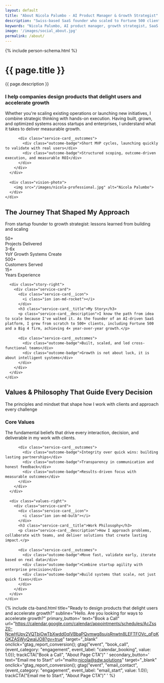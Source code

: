 ```yaml
---
layout: default
title: "About Nicola Palumbo - AI Product Manager & Growth Strategist"
description: "Swiss-based SaaS founder who scaled to Fortune 500 clients. AI product manager and growth strategist expert in intelligent systems, AI agent development, and smart conversion websites for startups, SMEs, and enterprises."
keywords: "Nicola Palumbo, AI product manager, growth strategist, SaaS founder, Swiss AI expert, Fortune 500 experience, startup growth, AI systems"
image: '/images/social_about.jpg'
permalink: /about/
---
```


{% include person-schema.html %}

<!-- About Header -->
<div class="case-studies-header">
  <div class="container">
    <div class="row">
      <div class="col col-12">
        <div class="case-studies-header__content">
          <h1 class="case-studies-title">{{ page.title }}</h1>
          <p class="case-studies-description">{{ page.description }}</p>
        </div>
      </div>
    </div>
  </div>
</div>

<!-- Vision Section -->
<div class="vision-section">
  <div class="container">
    <div class="vision-grid">
      <div class="vision-left">
        <div class="service-card">
          <div class="service-card__icon">
            <i class="ion ion-md-eye"></i>
          </div>
          <h3 class="service-card__title">I help companies design products that <span class="highlight">delight users</span> and accelerate growth</h3>
          <p class="service-card__description">Whether you're scaling existing operations or launching new initiatives, I combine strategic thinking with hands-on execution. Having built, grown, and optimized systems across startups and enterprises, I understand what it takes to deliver measurable growth.</p>
          
          <div class="service-card__outcomes">
            <div class="outcome-badge">Short MVP cycles, launching quickly to validate with real users</div>
            <div class="outcome-badge">Structured scoping, outcome-driven execution, and measurable ROI</div>
          </div>
        </div>
      </div>
      
      <div class="vision-photo">
        <img src="/images/nicola-professional.jpg" alt="Nicola Palumbo">
      </div>
    </div>
  </div>
</div>

<!-- Story Section -->
<div class="story-section">
  <div class="container">
    <div class="section-header">
      <h2 class="section-title">The Journey That Shaped My Approach</h2>
      <p class="section-subtitle">From startup founder to growth strategist: lessons learned from building and scaling</p>
    </div>
    <div class="story-grid">
      <div class="story-stats">
        <div class="stat-card">
          <div class="stat-number">50+</div>
          <div class="stat-label">Projects Delivered</div>
        </div>
        <div class="stat-card">
          <div class="stat-number">3-6x</div>
          <div class="stat-label">YoY Growth Systems Create</div>
        </div>
        <div class="stat-card">
          <div class="stat-number">500+</div>
          <div class="stat-label">Customers Served</div>
        </div>
        <div class="stat-card">
          <div class="stat-number">15+</div>
          <div class="stat-label">Years Experience</div>
        </div>
      </div>
      
      <div class="story-right">
        <div class="service-card">
          <div class="service-card__icon">
            <i class="ion ion-md-rocket"></i>
          </div>
          <h3 class="service-card__title">My Story</h3>
          <p class="service-card__description">I know the path from idea to scale because I've walked it. As the founder of an AI-driven SaaS platform, I grew from scratch to 500+ clients, including Fortune 500 and a Big 4 firm, achieving 4× year-over-year growth.</p>
          
          <div class="service-card__outcomes">
            <div class="outcome-badge">Built, scaled, and led cross-functional teams</div>
            <div class="outcome-badge">Growth is not about luck, it is about intelligent systems</div>
          </div>
        </div>
      </div>
    </div>
  </div>
</div>

<!-- Values & Philosophy Section -->
<div class="values-section">
  <div class="container">
    <div class="section-header">
      <h2 class="section-title">Values & Philosophy That Guide Every Decision</h2>
      <p class="section-subtitle">The principles and mindset that shape how I work with clients and approach every challenge</p>
    </div>
    <div class="values-grid">
      <div class="values-left">
        <div class="service-card">
          <div class="service-card__icon">
            <i class="ion ion-md-heart"></i>
          </div>
          <h3 class="service-card__title">Core Values</h3>
          <p class="service-card__description">The fundamental beliefs that drive every interaction, decision, and deliverable in my work with clients.</p>
          
          <div class="service-card__outcomes">
            <div class="outcome-badge">Integrity over quick wins: building lasting partnerships</div>
            <div class="outcome-badge">Transparency in communication and honest feedback</div>
            <div class="outcome-badge">Results-driven focus with measurable outcomes</div>
          </div>
        </div>
      </div>
      
      <div class="values-right">
        <div class="service-card">
          <div class="service-card__icon">
            <i class="ion ion-md-bulb"></i>
          </div>
          <h3 class="service-card__title">Work Philosophy</h3>
          <p class="service-card__description">How I approach problems, collaborate with teams, and deliver solutions that create lasting impact.</p>
          
          <div class="service-card__outcomes">
            <div class="outcome-badge">Move fast, validate early, iterate based on real data</div>
            <div class="outcome-badge">Combine startup agility with enterprise precision</div>
            <div class="outcome-badge">Build systems that scale, not just quick fixes</div>
          </div>
        </div>
      </div>
    </div>
  </div>
</div>

<!-- CTA Section -->
{% include cta-band.html 
   title="Ready to design products that delight users and accelerate growth?"
   subline="Hello. Are you looking for ways to accelerate growth?"
   primary_button='
     text="Book a Call"
     url="https://calendar.google.com/calendar/appointments/schedules/AcZssZ0-NcwHUpy2VQTbjOwTbXwdd0qIVBbaPQvmwg8sujsRnwtn8LEFTFOVc_qFpKQKZASWyQwaIJO8?gv=true"
     target="_blank"
     onclick="gtag_report_conversion(); gtag(\"event\", \"book_call\", {event_category: \"engagement\", event_label: \"calendar_booking\", value: 1.0}); trackCTA(\"Book a Call\", \"About Page CTA\")"
   '
   secondary_button='
     text="Email me to Start"
     url="mailto:nicola@sdw.solutions"
     target="_blank"
     onclick="gtag_report_conversion(); gtag(\"event\", \"email_contact\", {event_category: \"engagement\", event_label: \"email_start\", value: 1.0}); trackCTA(\"Email me to Start\", \"About Page CTA\")"
   '
%}